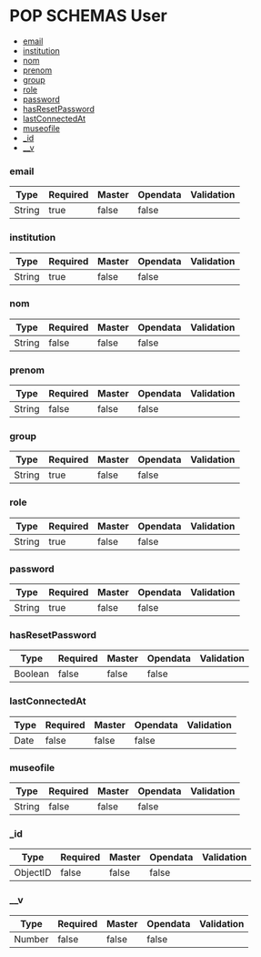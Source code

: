 # POP SCHEMAS User

- [email](/doc/User.md#email)
- [institution](/doc/User.md#institution)
- [nom](/doc/User.md#nom)
- [prenom](/doc/User.md#prenom)
- [group](/doc/User.md#group)
- [role](/doc/User.md#role)
- [password](/doc/User.md#password)
- [hasResetPassword](/doc/User.md#hasResetPassword)
- [lastConnectedAt](/doc/User.md#lastConnectedAt)
- [museofile](/doc/User.md#museofile)
- [_id](/doc/User.md#_id)
- [__v](/doc/User.md#__v)
### email



|Type|Required|Master|Opendata|Validation|
|----|--------|------|--------|------|
|String|true|false|false||

### institution



|Type|Required|Master|Opendata|Validation|
|----|--------|------|--------|------|
|String|true|false|false||

### nom



|Type|Required|Master|Opendata|Validation|
|----|--------|------|--------|------|
|String|false|false|false||

### prenom



|Type|Required|Master|Opendata|Validation|
|----|--------|------|--------|------|
|String|false|false|false||

### group



|Type|Required|Master|Opendata|Validation|
|----|--------|------|--------|------|
|String|true|false|false||

### role



|Type|Required|Master|Opendata|Validation|
|----|--------|------|--------|------|
|String|true|false|false||

### password



|Type|Required|Master|Opendata|Validation|
|----|--------|------|--------|------|
|String|true|false|false||

### hasResetPassword



|Type|Required|Master|Opendata|Validation|
|----|--------|------|--------|------|
|Boolean|false|false|false||

### lastConnectedAt



|Type|Required|Master|Opendata|Validation|
|----|--------|------|--------|------|
|Date|false|false|false||

### museofile



|Type|Required|Master|Opendata|Validation|
|----|--------|------|--------|------|
|String|false|false|false||

### _id



|Type|Required|Master|Opendata|Validation|
|----|--------|------|--------|------|
|ObjectID|false|false|false||

### __v



|Type|Required|Master|Opendata|Validation|
|----|--------|------|--------|------|
|Number|false|false|false||

